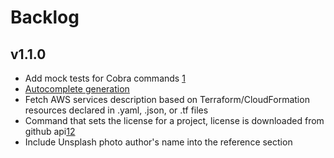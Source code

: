 # Backlog 

## v1.1.0
  - Add mock tests for Cobra commands [1](https://gianarb.it/blog/golang-mockmania-cli-command-with-cobra)
  - [Autocomplete generation](https://github.com/spf13/cobra/blob/master/shell_completions.md)
  - Fetch AWS services description based on Terraform/CloudFormation resources declared in .yaml, .json, or .tf files
  - Command that sets the license for a project, license is downloaded from github api[1](https://api.github.com/licenses/mit)[2](https://docs.github.com/en/free-pro-team@latest/github/creating-cloning-and-archiving-repositories/licensing-a-repository#searching-github-by-license-type) 
  - Include Unsplash photo author's name into the reference section